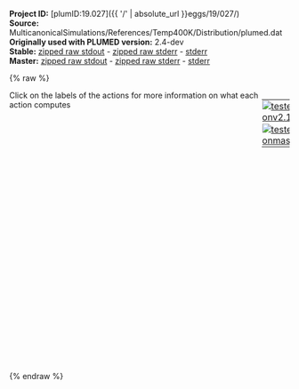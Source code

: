 **Project ID:** [plumID:19.027]({{ '/' | absolute_url }}eggs/19/027/)  
**Source:** MulticanonicalSimulations/References/Temp400K/Distribution/plumed.dat  
**Originally used with PLUMED version:** 2.4-dev  
**Stable:** [zipped raw stdout](plumed.dat.plumed.stdout.txt.zip) - [zipped raw stderr](plumed.dat.plumed.stderr.txt.zip) - [stderr](plumed.dat.plumed.stderr)  
**Master:** [zipped raw stdout](plumed.dat.plumed_master.stdout.txt.zip) - [zipped raw stderr](plumed.dat.plumed_master.stderr.txt.zip) - [stderr](plumed.dat.plumed_master.stderr)  

{% raw %}
<div style="width: 100%; float:left">
<div style="width: 90%; float:left" id="value_details_data/MulticanonicalSimulations/References/Temp400K/Distribution/plumed.dat"> Click on the labels of the actions for more information on what each action computes </div>
<div style="width: 10%; float:left"><table><tr><td style="padding:1px"><a href="plumed.dat.plumed.stderr"><img src="https://img.shields.io/badge/v2.10-passing-green.svg" alt="tested onv2.10" /></a></td></tr><tr><td style="padding:1px"><a href="plumed.dat.plumed_master.stderr"><img src="https://img.shields.io/badge/master-failed-red.svg" alt="tested onmaster" /></a></td></tr></table></div></div>
<pre style="width=97%;">
<span class="plumedtooltip" style="color:blue"># vim:ft=plumed<span class="right">Enables syntax highlighting for PLUMED files in vim. See <a href="https://www.plumed.org/doc-master/user-doc/html/_vim_syntax.html">here for more details. </a><i></i></span></span>
<br/><b name="data/MulticanonicalSimulations/References/Temp400K/Distribution/plumed.datenergy" onclick='showPath("data/MulticanonicalSimulations/References/Temp400K/Distribution/plumed.dat","data/MulticanonicalSimulations/References/Temp400K/Distribution/plumed.datenergy","data/MulticanonicalSimulations/References/Temp400K/Distribution/plumed.datenergy","brown")'>energy</b>: <span class="plumedtooltip" style="color:green">READ<span class="right">Read quantities from a colvar file. <a href="https://www.plumed.org/doc-master/user-doc/html/_r_e_a_d.html" style="color:green">More details</a><i></i></span></span> <span class="plumedtooltip">FILE<span class="right">the name of the file from which to read these quantities<i></i></span></span>=../COLVAR <span class="plumedtooltip">VALUES<span class="right">the values to read from the file<i></i></span></span>=energy  <span class="plumedtooltip">IGNORE_TIME<span class="right"> ignore the time in the colvar file<i></i></span></span>
<br/><span style="display:none;" id="data/MulticanonicalSimulations/References/Temp400K/Distribution/plumed.datenergy">The READ action with label <b>energy</b> calculates the following quantities:<table  align="center" frame="void" width="95%" cellpadding="5%"><tr><td width="5%"><b> Quantity </b>  </td><td><b> Description </b> </td></tr><tr><td width="5%">energy..#!custom</td><td>the names of the output components for this action depend on the actions input file see the example inputs below for details</td></tr></table></span><span class="plumedtooltip" style="color:green">HISTOGRAM<span class="right">Accumulate the average probability density along a few CVs from a trajectory. <a href="https://www.plumed.org/doc-master/user-doc/html/_h_i_s_t_o_g_r_a_m.html" style="color:green">More details</a><i></i></span></span> ...
  <span class="plumedtooltip">ARG<span class="right">the quantities that are being used to construct the histogram<i></i></span></span>=<b name="data/MulticanonicalSimulations/References/Temp400K/Distribution/plumed.datenergy">energy</b>
  <span class="plumedtooltip">GRID_MIN<span class="right"> the lower bounds for the grid<i></i></span></span>=-25000
  <span class="plumedtooltip">GRID_MAX<span class="right"> the upper bounds for the grid<i></i></span></span>=-23500
  <span class="plumedtooltip">GRID_BIN<span class="right">the number of bins for the grid<i></i></span></span>=1000
  <span class="plumedtooltip">BANDWIDTH<span class="right">the bandwidths for kernel density esimtation<i></i></span></span>=50
  <span class="plumedtooltip">NORMALIZATION<span class="right"> This controls how the data is normalized it can be set equal to true, false or ndata<i></i></span></span>=true
  <span class="plumedtooltip">LABEL<span class="right">a label for the action so that its output can be referenced in the input to other actions<i></i></span></span>=<b name="data/MulticanonicalSimulations/References/Temp400K/Distribution/plumed.dathh" onclick='showPath("data/MulticanonicalSimulations/References/Temp400K/Distribution/plumed.dat","data/MulticanonicalSimulations/References/Temp400K/Distribution/plumed.dathh","data/MulticanonicalSimulations/References/Temp400K/Distribution/plumed.dathh","brown")'>hh</b>
... HISTOGRAM
<br/><span style="display:none;" id="data/MulticanonicalSimulations/References/Temp400K/Distribution/plumed.dathh">The HISTOGRAM action with label <b>hh</b> calculates the following quantities:<table  align="center" frame="void" width="95%" cellpadding="5%"><tr><td width="5%"><b> Quantity </b>  </td><td><b> Description </b> </td></tr><tr><td width="5%">hh.value</td><td>the estimate of the histogram as a function of the argument that was obtained</td></tr></table></span><span class="plumedtooltip" style="color:green">DUMPGRID<span class="right">Output the function on the grid to a file with the PLUMED grid format. <a href="https://www.plumed.org/doc-master/user-doc/html/_d_u_m_p_g_r_i_d.html" style="color:green">More details</a><i></i></span></span> <span class="plumedtooltip">GRID<span class="right">the grid you would like to print (can also use ARG for specifying what is being printed)<i></i></span></span>=<b name="data/MulticanonicalSimulations/References/Temp400K/Distribution/plumed.dathh">hh</b> <span class="plumedtooltip">FILE<span class="right"> the file on which to write the grid<i></i></span></span>=histoEne <span class="plumedtooltip">STRIDE<span class="right"> the frequency with which the grid should be output to the file<i></i></span></span>=500 <span class="plumedtooltip">FMT<span class="right">the format that should be used to output real numbers<i></i></span></span>=%15.10f
<span style="display:none;" id="data/MulticanonicalSimulations/References/Temp400K/Distribution/plumed.dat">The DUMPGRID action with label <b></b> calculates something</span><b name="data/MulticanonicalSimulations/References/Temp400K/Distribution/plumed.datff" onclick='showPath("data/MulticanonicalSimulations/References/Temp400K/Distribution/plumed.dat","data/MulticanonicalSimulations/References/Temp400K/Distribution/plumed.datff","data/MulticanonicalSimulations/References/Temp400K/Distribution/plumed.datff","brown")'>ff</b>: <span class="plumedtooltip" style="color:green">CONVERT_TO_FES<span class="right">Convert a histogram to a free energy surface. <a href="https://www.plumed.org/doc-master/user-doc/html/_c_o_n_v_e_r_t__t_o__f_e_s.html" style="color:green">More details</a><i></i></span></span> <span class="plumedtooltip">GRID<span class="right">the histogram that you would like to convert into a free energy surface (old syntax)<i></i></span></span>=<b name="data/MulticanonicalSimulations/References/Temp400K/Distribution/plumed.dathh">hh</b> <span class="plumedtooltip">TEMP<span class="right">the temperature at which you are operating<i></i></span></span>=400.0
<span style="display:none;" id="data/MulticanonicalSimulations/References/Temp400K/Distribution/plumed.datff">The CONVERT_TO_FES action with label <b>ff</b> calculates the following quantities:<table  align="center" frame="void" width="95%" cellpadding="5%"><tr><td width="5%"><b> Quantity </b>  </td><td><b> Description </b> </td></tr><tr><td width="5%">ff.value</td><td>the free energy surface</td></tr></table></span><span class="plumedtooltip" style="color:green">DUMPGRID<span class="right">Output the function on the grid to a file with the PLUMED grid format. <a href="https://www.plumed.org/doc-master/user-doc/html/_d_u_m_p_g_r_i_d.html" style="color:green">More details</a><i></i></span></span> <span class="plumedtooltip">GRID<span class="right">the grid you would like to print (can also use ARG for specifying what is being printed)<i></i></span></span>=<b name="data/MulticanonicalSimulations/References/Temp400K/Distribution/plumed.datff">ff</b> <span class="plumedtooltip">FILE<span class="right"> the file on which to write the grid<i></i></span></span>=fesEne <span class="plumedtooltip">STRIDE<span class="right"> the frequency with which the grid should be output to the file<i></i></span></span>=500 <span class="plumedtooltip">FMT<span class="right">the format that should be used to output real numbers<i></i></span></span>=%15.10f

<span class="plumedtooltip" style="color:green">PRINT<span class="right">Print quantities to a file. <a href="https://www.plumed.org/doc-master/user-doc/html/_p_r_i_n_t.html" style="color:green">More details</a><i></i></span></span> <span class="plumedtooltip">ARG<span class="right">the labels of the values that you would like to print to the file<i></i></span></span>=* <span class="plumedtooltip">FILE<span class="right">the name of the file on which to output these quantities<i></i></span></span>=COLVAR <span class="plumedtooltip">STRIDE<span class="right"> the frequency with which the quantities of interest should be output<i></i></span></span>=1
</pre>
{% endraw %}
